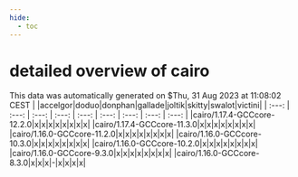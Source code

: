 ```yaml
---
hide:
  - toc
---
```


detailed overview of cairo
==========================


This data was automatically generated on $Thu, 31 Aug 2023 at 11:08:02 CEST
| |accelgor|doduo|donphan|gallade|joltik|skitty|swalot|victini|
| :---: | :---: | :---: | :---: | :---: | :---: | :---: | :---: | :---: |
|cairo/1.17.4-GCCcore-12.2.0|x|x|x|x|x|x|x|x|
|cairo/1.17.4-GCCcore-11.3.0|x|x|x|x|x|x|x|x|
|cairo/1.16.0-GCCcore-11.2.0|x|x|x|x|x|x|x|x|
|cairo/1.16.0-GCCcore-10.3.0|x|x|x|x|x|x|x|x|
|cairo/1.16.0-GCCcore-10.2.0|x|x|x|x|x|x|x|x|
|cairo/1.16.0-GCCcore-9.3.0|x|x|x|x|x|x|x|x|
|cairo/1.16.0-GCCcore-8.3.0|x|x|x|-|x|x|x|x|
